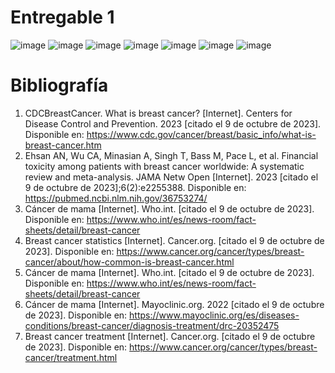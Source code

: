 
# Entregable 1

![image](https://github.com/Jhamil-Soto/FunBio/assets/143336307/ec8256e8-8e5a-4538-92ca-b8dcc5bd3d78)
![image](https://github.com/Jhamil-Soto/FunBio/assets/143336307/1579c1c7-e67e-446a-90f8-8da49440e96c)
![image](https://github.com/Jhamil-Soto/FunBio/assets/143336307/0e9ea090-98c9-462f-bf5c-4cdf417e0eb2)
![image](https://github.com/Jhamil-Soto/FunBio/assets/143336307/6f30011c-03d1-45bd-ae44-9010c64da13b)
![image](https://github.com/Jhamil-Soto/FunBio/assets/143336307/aff6bed0-8ee0-42a0-9f2b-ba2e2e3ae925)
![image](https://github.com/Jhamil-Soto/FunBio/assets/143336307/02de3f83-1523-40bf-8ab8-b8191ab7a047)
![image](https://github.com/Jhamil-Soto/FunBio/assets/143336307/7086efce-9cf1-4a1d-8f4a-f48a03cd2437)




# Bibliografía

1. CDCBreastCancer. What is breast cancer? [Internet]. Centers for Disease Control and Prevention. 2023 [citado el 9 de octubre de 2023]. Disponible en: https://www.cdc.gov/cancer/breast/basic_info/what-is-breast-cancer.htm
2. Ehsan AN, Wu CA, Minasian A, Singh T, Bass M, Pace L, et al. Financial toxicity among patients with breast cancer worldwide: A systematic review and meta-analysis. JAMA Netw Open [Internet]. 2023 [citado el 9 de octubre de 2023];6(2):e2255388. Disponible en: https://pubmed.ncbi.nlm.nih.gov/36753274/
3. Cáncer de mama [Internet]. Who.int. [citado el 9 de octubre de 2023]. Disponible en: https://www.who.int/es/news-room/fact-sheets/detail/breast-cancer
4. Breast cancer statistics [Internet]. Cancer.org. [citado el 9 de octubre de 2023]. Disponible en: https://www.cancer.org/cancer/types/breast-cancer/about/how-common-is-breast-cancer.html
5. Cáncer de mama [Internet]. Who.int. [citado el 9 de octubre de 2023]. Disponible en: https://www.who.int/es/news-room/fact-sheets/detail/breast-cancer
6. Cáncer de mama [Internet]. Mayoclinic.org. 2022 [citado el 9 de octubre de 2023]. Disponible en: https://www.mayoclinic.org/es/diseases-conditions/breast-cancer/diagnosis-treatment/drc-20352475
7. Breast cancer treatment [Internet]. Cancer.org. [citado el 9 de octubre de 2023]. Disponible en: https://www.cancer.org/cancer/types/breast-cancer/treatment.html








